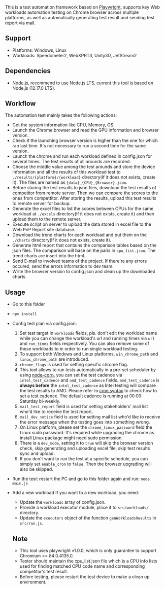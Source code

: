 This is a test automation framework based on [Playwright](https://github.com/microsoft/playwright), supports key Web workloads automation testing on Chrome browser across multiple platforms, as well as automatically generating test result and sending test report via mail.

## Support

- Platforms: Windows, Linux
- Workloads: Speedometer2, WebXPRT3, Unity3D, JetStream2

## Dependencies

- [Node.js](https://nodejs.org/en/), recommend to use Node.js LTS, current this tool is based on Node.js (12.17.0 LTS).

## Workflow
The automation test mainly takes the following actions:
* Get the system information like CPU, Memory, OS.
* Launch the Chrome browser and read the GPU information and browser version.
* Check if the launching browser version is higher than the one for which ran last time. It's not necessary to run a second time for
  the same version.
* Launch the chrome and run each workload defined in config.json for several times. The test results of all arounds are recorded.
* Choose the middle value among the test arounds and store the device information and all the results of this workload test
  to `./results/{platform}/{workload}` directory(If it does not exists, create it). The files are named as `{data}_{CPU}_{Browser}.json`.
* Before storing the test results to json files, download the test results of competitor from remote server. Then we can compare the
  scores to the ones from compettitor. After storing the results, upload this test results to remote server for backup.
* Generate the excel files to list the scores between CPUs for the same workload at `./excels` directory(If it does not exists, create it)
  and then upload them to the remote server.
* Execute script on server to upload the data stored in excel file to the Web PnP Report site database.
* Download the trend charts for each workload and put them on the `./charts` directory(If it does not exists, create it).
* Generate html report that contains the comparison tables based on the json files. The comparison will base on the paris in
  `cpu_list.json`. The trend charts are insert into the html.
* Send E-mail to involved teams of the project. If there're any errors occured, send the errors information to dev team.
* Write the browser version to config.json and clean up the downloaded charts.

## Usage
- Go to this folder
- ```javascript
  npm install
  ```
- Config test plan via config.json:
  1. Set test target in `workloads` fields, pls. don't edit the workload name while you can change the workload's url and running times via `url` and `run_times` fields respectively. You can also remove some of these workloads to in order to run single workload testing.
  2. To support both Windows and Linux platforms, `win_chrome_path` and `linux_chrome_path` are introduced.
  3. `chrome_flags` is used for setting specific chrome flag.
  4. This tool allows to run tests automatically in a pre-set scheduler by using [node-corn](https://github.com/node-cron/node-cron), you can set the test cadence via `intel_test_cadence` and `amd_test_cadence` fields. `amd_test_cadence` is **always before** the `intel_test_cadence` as Intel testing will compare the test results to AMD. Please refer to [cron syntax](https://www.npmjs.com/package/node-cron#cron-syntax) to check how to set a test cadence. The default cadence is running at 00:00 Saturday bi-weekly.
  5. `mail_test_report` field is used for setting stakeholders' mail list who'd like to receive the test report.
  6. `mail_dev_notice` field is used for setting mail list who'd like to receive the error message when the testing goes into something wrong.
  7. On Linux platform, please set the `chrome_linux_password` field the Linux sudo password. It's required while upgrading the
  chrome as install Linux package might need sudo permission.
  8. There is a `dev_mode`, setting it to `true` will skip the browser version check, skip generating and uploading excel file, skip test results sync and upload.
  9. If you don't want to run the test at a specific schedule, you can simply set `enable_cron` to `false`. Then the browser upgrading will also be skipped.

- Run the test: restart the PC and go to this folder again and run:
  `node main.js`
- Add a new workload
  If you want to a new workload, you need:
  * Update the `workloads` array of config.json.
  * Provide a workload executor module, place it to `src/workloads/` directory.
  * Update the `executors` object of the function `genWorkloadsResults` in `src/run.js`.

  ## Note

  - This tool uses playwright v1.0.0, which is only guarantee to support Chromium >= 84.0.4135.0.
  - Tester should maintain the cpu_list.json file which is a CPU info lists used for finding matched CPU code name and corresponding competitor's test result.
  - Before testing, please restart the test device to make a clean up environment.
